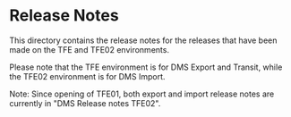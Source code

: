 # Release Notes

This directory contains the release notes for the releases that have been made on the TFE and TFE02 environments.

Please note that the TFE environment is for DMS Export and Transit, while the TFE02 environment is for DMS Import.

Note: Since opening of TFE01, both export and import release notes are currently in "DMS Release notes TFE02".